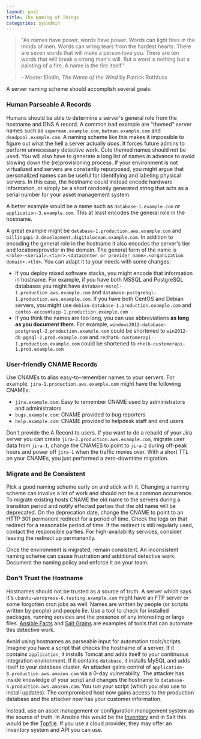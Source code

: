 ```yaml
---
layout: post
title: The Naming of Things
categories: sysadmin
---
```


>"As names have power, words have power. Words can light fires in the minds of men. Words can wring tears from the hardest hearts. There are seven words that will make a person love you. There are ten words that will break a strong man's will. But a word is nothing but a painting of a fire. A name is the fire itself."

>\- Master Elodin, *The Name of the Wind* by Patrick Rothfuss

A server naming scheme should accomplish several goals:

### Human Parseable A Records
Humans should be able to determine a server's general role from the hostname and DNS A record. A common bad example are "themed" server names such as `superman.example.com`, `batman.example.com` and `deadpool.example.com`. A naming scheme like this makes it impossible to figure out what the hell a server actually *does*. It forces future admins to perform unnecessary detective work. Cute themed names should not be used. You will also have to generate a long list of names in advance to avoid slowing down the (re)provisioning process. If your environment is not virtualized and servers are constantly repurposed, you might argue that personalized names can be useful for identifying and labeling physical servers. In this case, the hostname could instead encode hardware information, or simply be a short randomly generated string that acts as a serial number for your asset management system.

A better example would be a name such as `database-1.example.com` or `application-3.example.com`. This at least encodes the general role in the hostname.

A great example might be `database-1.production.aws.example.com` and `billingapi-3.development.digitalocean.example.com`. In addition to encoding the general role in the hostname it also encodes the server's tier and location/provider in the domain. The general form of the name is `<role>-<serial>.<tier>.<datacenter or provider name>.<organization domain>.<tld>`. You can adapt it to your needs with some changes:

* If you deploy mixed software stacks, you might encode that information in hostname. For example, if you have both MSSQL and PostgreSQL databases you might have `database-mssql-1.production.aws.example.com` and `database-postgresql-1.production.aws.example.com`. If you have both CentOS and Debian servers, you might use `debian-database-1.production.example.com` and `centos-accountapp-1.production.example.com`
* If you think the names are too long, you can use abbreviations **as long as you document them**. For example, `windows2012-database-postgresql-2.production.example.com` could be shortened to `win2012-db-pgsql-2.prod.example.com` and `redhat6-customerapi-1.production.example.com` could be shortened to `rhel6-customerapi-1.prod.example.com`

### User-friendly CNAME Records

Use CNAMEs to alias easy-to-remember names to your servers. For example, `jira-1.production.aws.example.com` might have the following CNAMEs:

* `jira.example.com`: Easy to remember CNAME used by administrators and administrators
* `bugs.example.com`: CNAME provided to bug reporters
* `help.example.com`: CNAME provided to helpdesk staff and end users

Don't provide the A Record to users. If you want to do a rebuild of your Jira server you can create `jira-2.production.aws.example.com`, migrate user data from `jira-1`, change the CNAMES to point to `jira-2` during off-peak hours and power off `jira-1` when the traffic moves over. With a short TTL on your CNAMEs, you just performed a zero-downtime migration.

### Migrate and Be Consistent

Pick a good naming scheme early on and stick with it. Changing a naming scheme can involve a lot of work and should not be a common occurrence. To migrate existing hosts CNAME the old name to the servers during a transition period and notify effected parties that the old name will be deprecated. On the deprecation date, change the CNAME to point to an HTTP 301 permanent redirect for a period of time. Check the logs on that redirect for a reasonable period of time. If the redirect is still regularly used, contact the responsible parties. For high-availability services, consider leaving the redirect up permanently.

Once the environment is migrated, remain consistent. An inconsistent naming scheme can cause frustration and additional detective work. Document the naming policy and enforce it on your team.

### Don't Trust the Hostname

Hostnames should not be trusted as a source of truth. A server which says it's `ubuntu-wordpress-6.testing.example.com` might have an FTP server or some forgotten cron jobs as well. Names are written by people (or scripts written by people) and people lie. Use a tool to check for installed packages, running services and the presence of any interesting or large files. [Ansible Facts](http://docs.ansible.com/ansible/playbooks_variables.html#information-discovered-from-systems-facts) and [Salt Grains](http://docs.saltstack.com/en/latest/topics/targeting/grains.html) are examples of tools that can automate this detective work.

Avoid using hostnames as parseable input for automation tools/scripts. Imagine you have a script that checks the hostname of a server. If it contains `application`, it installs Tomcat and adds itself to your continuous integration environment. If it contains `database`, it installs MySQL and adds itself to your database cluster. An attacker gains control of `application-8.production.aws.amazon.com` via a 0-day vulnerability. The attacker has inside knowledge of your script and changes the hostname to `database-4.production.aws.amazon.com`. You run your script (which you also use to install updates). The compromised host now gains access to the production database and the attacker now has your customer information.

Instead, use an asset management or configuration management system as the source of truth. In Ansible this would be the [Inventory](http://docs.ansible.com/ansible/intro_inventory.html) and in Salt this would be the [Topfile](http://docs.saltstack.com/en/latest/ref/states/top.html). If you use a cloud provider, they may offer an inventory system and API you can use.

